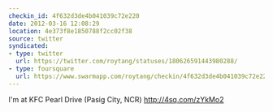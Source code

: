 ```yaml
---
checkin_id: 4f632d3de4b041039c72e220
date: 2012-03-16 12:08:29
location: 4e373f8e1850788f2cc02f38
source: twitter
syndicated:
- type: twitter
  url: https://twitter.com/roytang/statuses/180626591443980288/
- type: foursquare
  url: https://www.swarmapp.com/roytang/checkin/4f632d3de4b041039c72e220
---
```


I'm at KFC Pearl Drive (Pasig City, NCR) http://4sq.com/zYkMo2